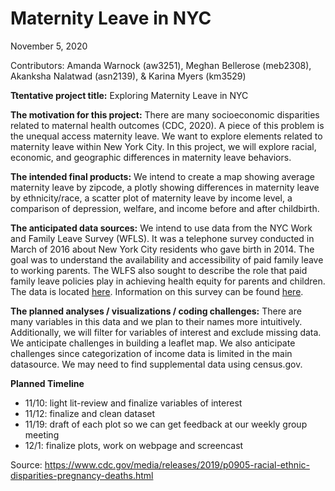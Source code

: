 Maternity Leave in NYC
================
November 5, 2020

Contributors: Amanda Warnock (aw3251), Meghan Bellerose (meb2308),
Akanksha Nalatwad (asn2139), & Karina Myers (km3529)

**Ttentative project title:** Exploring Maternity Leave in NYC

**The motivation for this project:** There are many socioeconomic
disparities related to maternal health outcomes (CDC, 2020). A piece of
this problem is the unequal access maternity leave. We want to explore
elements related to maternity leave within New York City. In this
project, we will explore racial, economic, and geographic differences in
maternity leave behaviors.

**The intended final products:** We intend to create a map showing
average maternity leave by zipcode, a plotly showing differences in
maternity leave by ethnicity/race, a scatter plot of maternity leave by
income level, a comparison of depression, welfare, and income before and
after childbirth.

**The anticipated data sources:** We intend to use data from the NYC
Work and Family Leave Survey (WFLS). It was a telephone survey conducted
in March of 2016 about New York City residents who gave birth in 2014.
The goal was to understand the availability and accessibility of paid
family leave to working parents. The WLFS also sought to describe the
role that paid family leave policies play in achieving health equity for
parents and children. The data is located
[here](https://data.cityofnewyork.us/Health/New-York-City-Work-and-Family-Leave-Survey-WFLS-20/grnn-mvqe).
Information on this survey can be found
[here](https://www1.nyc.gov/assets/doh/downloads/pdf/hca/paid-family-leave-report1.pdf).

**The planned analyses / visualizations / coding challenges:** There are
many variables in this data and we plan to their names more intuitively.
Additionally, we will filter for variables of interest and exclude
missing data. We anticipate challenges in building a leaflet map. We
also anticipate challenges since categorization of income data is
limited in the main datasource. We may need to find supplemental data
using census.gov.

**Planned Timeline**

  - 11/10: light lit-review and finalize variables of interest
  - 11/12: finalize and clean dataset
  - 11/19: draft of each plot so we can get feedback at our weekly group
    meeting
  - 12/1: finalize plots, work on webpage and screencast

Source:
<https://www.cdc.gov/media/releases/2019/p0905-racial-ethnic-disparities-pregnancy-deaths.html>
